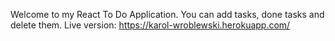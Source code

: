 Welcome to my React To Do Application. You can add tasks, done tasks and delete them.
Live version: https://karol-wroblewski.herokuapp.com/
